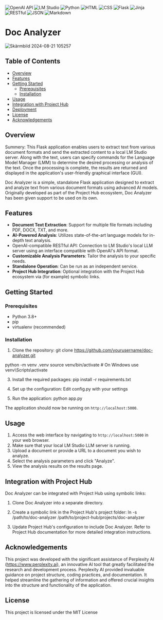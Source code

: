 ![OpenAI API](https://img.shields.io/badge/API-OpenAI-brightgreen.svg)
![LM Studio](https://img.shields.io/badge/AI-LM%20Studio-blueviolet.svg)
![Python](https://img.shields.io/badge/language-Python-blue.svg)
![HTML](https://img.shields.io/badge/language-HTML-orange.svg)
![CSS](https://img.shields.io/badge/language-CSS-green.svg)
![Flask](https://img.shields.io/badge/framework-Flask-lightgrey.svg)
![Jinja](https://img.shields.io/badge/template%20engine-Jinja-yellow.svg)
![RESTful](https://img.shields.io/badge/API-RESTful-ff69b4.svg)
![JSON](https://img.shields.io/badge/data-JSON-lightblue.svg)
![Markdown](https://img.shields.io/badge/docs-Markdown-lightgrey.svg)

# Doc Analyzer
![Skärmbild 2024-08-21 105257](https://github.com/user-attachments/assets/a74da3e9-5cee-4f16-8bcd-8249ad87b673)

## Table of Contents
- [Overview](#overview)
- [Features](#features)
- [Getting Started](#getting-started)
  - [Prerequisites](#prerequisites)
  - [Installation](#installation)
- [Usage](#usage)
- [Integration with Project Hub](#integration-with-project-hub)
- [Deployment](#deployment)
- [License](#license)
- [Acknowledgements](#acknowledgements)

## Overview

Summery: 
This Flask application enables users to extract text from various document formats and send the extracted content to a local LM Studio server. 
Along with the text, users can specify commands for the Language Model Manager (LMM) to determine the desired processing or analysis of the text. 
Once the processing is complete, the results are returned and displayed in the application's user-friendly graphical interface (GUI).

Doc Analyzer is a simple, standalone Flask application designed to extract and analyze text from various document formats using advanced AI models. 
Originally developed as part of the Project Hub ecosystem, Doc Analyzer has been given support to be used on its own.

## Features

- **Document Text Extraction**: Support for multiple file formats including PDF, DOCX, TXT, and more.
- **AI-Powered Analysis**: Utilizes state-of-the-art language models for in-depth text analysis.
- OpenAI-compatible RESTful API: Connection to LM Studio's local LLM server using an interface compatible with OpenAI's API format.
- **Customizable Analysis Parameters**: Tailor the analysis to your specific needs.
- **Standalone Operation**: Can be run as an independent service.
- **Project Hub Integration**: Optional integration with the Project Hub ecosystem via (for example) symbolic links.

## Getting Started

### Prerequisites

- Python 3.8+
- pip
- virtualenv (recommended)

### Installation

1. Clone the repository:
git clone https://github.com/yourusername/doc-analyzer.git

python -m venv .venv
source venv/bin/activate # On Windows use venv\Scripts\activate

3. Install the required packages:
   pip install -r requirements.txt

4. Set up the configuration:
Edit config.py with your settings

5.  Run the application:
python app.py

The application should now be running on `http://localhost:5000`.

## Usage

1. Access the web interface by navigating to `http://localhost:5000` in your web browser.
2. Make sure that your local LM Studio LLM server is running.
3. Upload a document or provide a URL to a document you wish to analyze.
4. Select the analysis parameters and click "Analyze".
5. View the analysis results on the results page.

## Integration with Project Hub

Doc Analyzer can be integrated with Project Hub using symbolic links:

1. Clone Doc Analyzer into a separate directory.
2. Create a symbolic link in the Project Hub's project folder:
   ln -s /path/to/doc-analyzer /path/to/project-hub/projects/doc-analyzer

3. Update Project Hub's configuration to include Doc Analyzer.
Refer to Project Hub documentation for more detailed integration instructions.

## Acknowledgements
This project was developed with the significant assistance of Perplexity AI (https://www.perplexity.ai), an innovative AI tool that greatly facilitated the research and development process. Perplexity AI provided invaluable guidance on project structure, coding practices, and documentation. It helped streamline the gathering of information and offered crucial insights into the structure and functionality of the application.

## License
This project is licensed under the MIT License
